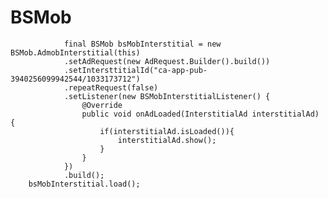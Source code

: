# BSMob

                final BSMob bsMobInterstitial = new BSMob.AdmobInterstitial(this)
                .setAdRequest(new AdRequest.Builder().build())
                .setIntersttitialId("ca-app-pub-3940256099942544/1033173712")
                .repeatRequest(false)
                .setListener(new BSMobInterstitialListener() {
                    @Override
                    public void onAdLoaded(InterstitialAd interstitialAd) {
                        if(interstitialAd.isLoaded()){
                            interstitialAd.show();
                        }
                    }
                })
                .build();
        bsMobInterstitial.load();
